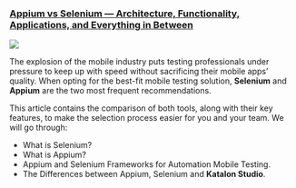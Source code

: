 ### [Appium vs Selenium — Architecture, Functionality, Applications, and Everything in Between](https://www.katalon.com/resources-center/blog/appium-vs-selenium/)

<img src="https://d1h3p5fzmizjvp.cloudfront.net/wp-content/uploads/2020/11/Differences-between-Selenium-and-Appium.png">

The explosion of the mobile industry puts testing professionals under pressure to keep up with speed without sacrificing their mobile apps’ quality. When opting for the best-fit mobile testing solution, **Selenium** and **Appium** are the two most frequent recommendations. 

This article contains the comparison of both tools, along with their key features, to make the selection process easier for you and your team. We will go through:
- What is Selenium?
- What is Appium?
- Appium and Selenium Frameworks for Automation Mobile Testing.
- The Differences between Appium, Selenium and **Katalon Studio**.
